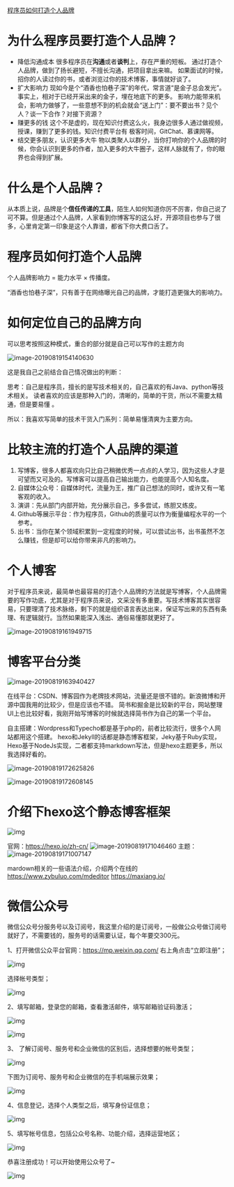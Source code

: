 [程序员如何打造个人品牌](http://tengj.top/2019/08/21/grpp/#)

# 为什么程序员要打造个人品牌？

- 降低沟通成本
  很多程序员在**沟通**或者**谈判**上，存在严重的短板。
  通过打造个人品牌，做到了扬长避短，不擅长沟通，把项目拿出来嘛。
  如果面试的时候，招你的人读过你的书，或者浏览过你的技术博客，事情就好谈了。
- 扩大影响力
  现如今是个“酒香也怕巷子深”的年代，常言道“是金子总会发光”。
  事实上，相对于已经开采出来的金子，埋在地底下的更多。
  影响力能带来机会，影响力做够了，一些意想不到的机会就会“送上门”：要不要出书？见个人？谈一下合作？对接下资源？
- 赚更多的钱
  这个不是虚的，现在知识付费这么火，我身边很多人通过做视频，授课，赚到了更多的钱。知识付费平台有 极客时间，GitChat、慕课网等。
- 结交更多朋友，认识更多大牛
  物以类聚人以群分，当你打响你的个人品牌的时候，你会认识到更多的作者，加入更多的大牛圈子，这样人脉就有了，你的眼界也会得到扩展。

# 什么是个人品牌？

从本质上说，品牌是个**信任传递的工具**，陌生人如何知道你厉不厉害，你自己说了可不算。但是通过个人品牌，人家看到你博客写的这么好，开源项目也参与了很多，心里肯定第一印象是这个人靠谱，都省下你大费口舌了。

# 程序员如何打造个人品牌

个人品牌影响力 = 能力水平 × 传播度。

“酒香也怕巷子深”，只有善于在网络曝光自己的品牌，才能打造更强大的影响力。

# 如何定位自己的品牌方向

可以思考按照这种模式，重合的部分就是自己可以写作的主题方向

![image-20190819154140630](http://image.tengj.top/2019-08-19-074141.png)

这是我自己之前结合自己情况做出的判断：

思考：自己是程序员，擅长的是写技术相关的，自己喜欢的有Java、python等技术相关。
读者喜欢的应该是那种入门的，清晰的，简单的干货，所以不需要太精通，但是要易懂 。

所以：我喜欢写简单的技术干货入门系列：简单易懂清爽为主要方向。

# 比较主流的打造个人品牌的渠道

1. 写博客，很多人都喜欢向只比自己稍微优秀一点点的人学习，因为这些人才是可望而又可及的。写博客可以提高自己输出能力，也能提高个人知名度。
2. 自媒体公众号：自媒体时代，流量为王，推广自己想法的同时，或许又有一笔客观的收入。
3. 演讲：先从部门内部开始，充分展示自己，多多尝试，练胆又练皮。
4. Github等展示平台：作为程序员，Github的质量可以作为衡量编程水平的一个参考。
5. 出书：当你在某个领域积累到一定程度的时候，可以尝试出书，出书虽然不怎么赚钱，但是却可以给你带来非凡的影响力。

# 个人博客

对于程序员来说，最简单也最容易的打造个人品牌的方法就是写博客，个人品牌需要的写作功底，尤其是对于程序员来说，文采没有多重要。写技术博客其实很容易，只要理清了技术脉络，剩下的就是组织语言表达出来，保证写出来的东西有条理、有逻辑就行。当然如果能深入浅出、通俗易懂那就更好了。

![image-20190819161949715](http://image.tengj.top/2019-08-19-081950.png)

# 博客平台分类

![image-20190819163940427](http://image.tengj.top/2019-08-19-083941.png)

在线平台：CSDN、博客园作为老牌技术网站，流量还是很不错的。新浪微博和开源中国我用的比较少，但是应该也不错。 简书和掘金是比较新的平台，网站整理UI上也比较好看，我刚开始写博客的时候就选择简书作为自己的第一个平台。

自主搭建：Wordpress和Typecho都是基于php的，前者比较流行，很多个人网站都用这个搭建。 hexo和Jekyll的话都是静态博客框架，Jeky基于Ruby实现，Hexo基于NodeJs实现，二者都支持markdown写法，但是hexo主题更多，所以我选择好看的。

![image-20190819172625826](http://image.tengj.top/2019-08-19-092626.png)

![image-20190819172608145](http://image.tengj.top/2019-08-19-092608.png)

# 介绍下hexo这个静态博客框架

![img](http://image.tengj.top/hexo0_1.png)

官网：https://hexo.io/zh-cn/
![image-20190819171046460](http://image.tengj.top/2019-08-19-091046.png)
主题：
![image-20190819171007147](http://image.tengj.top/2019-08-19-091007.png)

mardown相关的一些语法介绍，介绍两个在线的
https://www.zybuluo.com/mdeditor
https://maxiang.io/

# 微信公众号

微信公众号分服务号以及订阅号，我这里介绍的是订阅号，一般做公众号做订阅号就好了，不需要钱的，服务号的话需要认证，每个年要交300元。

1、打开微信公众平台官网：https://mp.weixin.qq.com/ 右上角点击“立即注册”；

![img](http://file.service.qq.com/user-files/uploads/201612/7b4101870f94370b73d5cd6aec92f22e.jpg)

选择帐号类型；

![img](http://file.service.qq.com/user-files/uploads/201802/9bbe5e53e78ec43d06afc8029f805d4f.png)

2、填写邮箱，登录您的邮箱，查看激活邮件，填写邮箱验证码激活；

![img](http://file.service.qq.com/user-files/uploads/201802/07fcbb9c84b54592a84c1e41c7427593.png)

![img](http://file.service.qq.com/user-files/uploads/201802/8adfac5a79153e3419f430e8a179a8c4.png)

3、 了解订阅号、服务号和企业微信的区别后，选择想要的帐号类型；

![img](http://file.service.qq.com/user-files/uploads/201708/e88a2daa703d10c3f65f654f9e494b4a.jpg)

下图为订阅号、服务号和企业微信的在手机端展示效果；

![img](http://file.service.qq.com/user-files/uploads/201708/5fe805b2f2114cb1f4e5bc89192363a6.jpg)

4、信息登记，选择个人类型之后，填写身份证信息；

![img](http://file.service.qq.com/user-files/uploads/201803/c6f85f4e01d0f26b8c1a3d3be8e768ad.png)

5、填写帐号信息，包括公众号名称、功能介绍，选择运营地区；

![img](http://file.service.qq.com/user-files/uploads/201803/d64f5ba1ae908f4d918fd9ddc948b642.png)

恭喜注册成功！可以开始使用公众号了~

![img](http://file.service.qq.com/user-files/uploads/201612/08b8812718edff4c23e5e21dc0f8e94d.jpg)